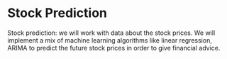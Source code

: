 # Stock Prediction
Stock prediction: we will work with data about the stock prices. We will implement a mix of machine learning algorithms like linear regression, ARIMA to predict the future stock prices in order to give financial advice.
